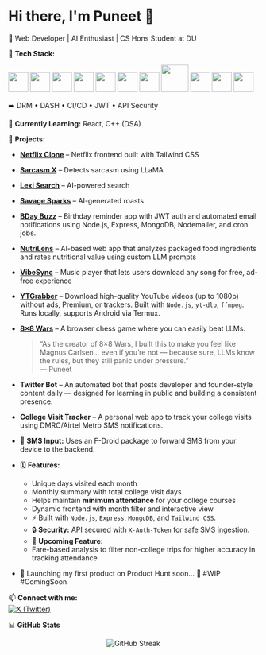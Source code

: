 # Hi there, I'm Puneet 👋 

🚀 Web Developer | AI Enthusiast | CS Hons Student at DU

🔹 **Tech Stack:**  
<p align="left">
  <img src="https://cdn.jsdelivr.net/gh/devicons/devicon/icons/html5/html5-original.svg" width="40" height="40"/>
  <img src="https://cdn.jsdelivr.net/gh/devicons/devicon/icons/css3/css3-original.svg" width="40" height="40"/>
  <img src="https://cdn.jsdelivr.net/gh/devicons/devicon/icons/javascript/javascript-original.svg" width="40" height="40"/>
  <img src="https://cdn.jsdelivr.net/gh/devicons/devicon/icons/nodejs/nodejs-original.svg" width="40" height="40"/>
  <img src="https://cdn.jsdelivr.net/gh/devicons/devicon/icons/express/express-original.svg" width="40" height="40"/>
  <img src="https://cdn.jsdelivr.net/gh/devicons/devicon/icons/mongodb/mongodb-original.svg" width="40" height="40"/>
  <img src="https://www.vectorlogo.zone/logos/tailwindcss/tailwindcss-icon.svg" width="40" height="40"/>
  <img src="https://upload.wikimedia.org/wikipedia/commons/5/5f/FFmpeg_Logo_new.svg" width="55" height="55"/>
  <img src="https://cdn.jsdelivr.net/gh/devicons/devicon/icons/azure/azure-original.svg" width="40" height="40"/>
  <img src="https://cdn.jsdelivr.net/gh/devicons/devicon/icons/apachekafka/apachekafka-original.svg" width="40" height="40"/>
  <img src="https://cdn.jsdelivr.net/gh/devicons/devicon/icons/firebase/firebase-plain.svg" width="40" height="40"/>
</p>

➡️ DRM • DASH • CI/CD • JWT • API Security  

🔹 **Currently Learning:** React, C++ (DSA)  

🔹 **Projects:**  
  - **[Netflix Clone](https://netflix-clone-navy-kappa.vercel.app/)** – Netflix frontend built with Tailwind CSS  
  - **[Sarcasm X](https://sarcasm-x.vercel.app/)** – Detects sarcasm using LLaMA  
  - **[Lexi Search](https://66f1b41482cdde767cf1ec93--sunny-sundae-c9d4ca.netlify.app/)** – AI-powered search  
  - **[Savage Sparks](https://savage-sparks.vercel.app/)** – AI-generated roasts  
  - **[BDay Buzz](https://bday-buzz-kh86.vercel.app/index.html)** – Birthday reminder app with JWT auth and automated email notifications using Node.js, Express, MongoDB, Nodemailer, and cron jobs.  
  - **[NutriLens](https://codeforces-project.vercel.app/)** – AI-based web app that analyzes packaged food ingredients and rates nutritional value using custom LLM prompts  
  - **[VibeSync](https://vibe-sync-six.vercel.app/)** – Music player that lets users download any song for free, ad-free experience  
  - **[YTGrabber](https://github.com/PuneetKumar1790/YTGrabber)** – Download high-quality YouTube videos (up to 1080p) without ads, Premium, or trackers. Built with `Node.js`, `yt-dlp`, `ffmpeg`. Runs locally, supports Android via Termux.  
  - **[8×8 Wars](https://8x8-wars.vercel.app/)** – A browser chess game where you can easily beat LLMs.  
    > “As the creator of 8×8 Wars, I built this to make you feel like Magnus Carlsen… even if you’re not — because sure, LLMs know the rules, but they still panic under pressure.”  
    > — Puneet  
  - **Twitter Bot** – An automated bot that posts developer and founder-style content daily — designed for learning in public and building a consistent presence.
  - **College Visit Tracker** – A personal web app to track your college visits using DMRC/Airtel Metro SMS notifications.  
  - 📲 **SMS Input:** Uses an F-Droid package to forward SMS from your device to the backend.  
  - 🗓️ **Features:**  
    - Unique days visited each month  
    - Monthly summary with total college visit days  
    - Helps maintain **minimum attendance** for your college courses  
    - Dynamic frontend with month filter and interactive view  
    - ⚡ Built with `Node.js`, `Express`, `MongoDB`, and `Tailwind CSS`.  
    - 🔒 **Security:** API secured with `X-Auth-Token` for safe SMS ingestion.
    - 🔹 **Upcoming Feature:**  
    - Fare-based analysis to filter non-college trips for higher accuracy in tracking attendance

 
  - 🚀 Launching my first product on Product Hunt soon… 👀
#WIP #ComingSoon

📫 **Connect with me:**  
[![X (Twitter)](https://img.shields.io/badge/X-%40puneetdev__-black?style=flat&logo=twitter)](https://twitter.com/puneetdev_)  

📊 **GitHub Stats**  
<p align="center">
  <img src="https://streak-stats.demolab.com/?user=PuneetKumar1790&theme=dark&hide_border=true" alt="GitHub Streak"/>
</p>
